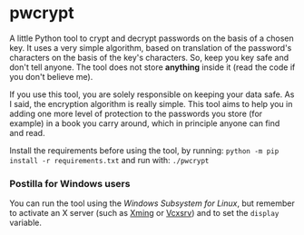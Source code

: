 pwcrypt
===
A little Python tool to crypt and decrypt passwords on the basis of a chosen key.
It uses a very simple algorithm, based on translation of the password's characters on the basis of the key's characters.
So, keep you key safe and don't tell anyone.
The tool does not store **anything** inside it (read the code if you don't believe me).

If you use this tool, you are solely responsible on keeping your data safe.
As I said, the encryption algorithm is really simple.
This tool aims to help you in adding one more level of protection to the passwords you store (for example) in a book you carry around, which in principle anyone can find and read.

Install the requirements before using the tool, by running:
`python -m pip install -r requirements.txt`
and run with:
`./pwcrypt`

### Postilla for Windows users
You can run the tool using the *Windows Subsystem for Linux*, but remember to activate an X server (such as [Xming](http://www.straightrunning.com/XmingNotes/) or [Vcxsrv](https://sourceforge.net/projects/vcxsrv/)) and to set the `display` variable.
